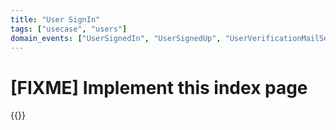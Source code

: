 ```yaml
---
title: "User SignIn"
tags: ["usecase", "users"]
domain_events: ["UserSignedIn", "UserSignedUp", "UserVerificationMailSent", "UserVerificationTimedOut", "UserVerified", "UserVerificationFailed"]
---
```


# [FIXME] Implement this index page

{{<imgnewtab src="user-usecase.png" alt="User signIn usecase">}}
